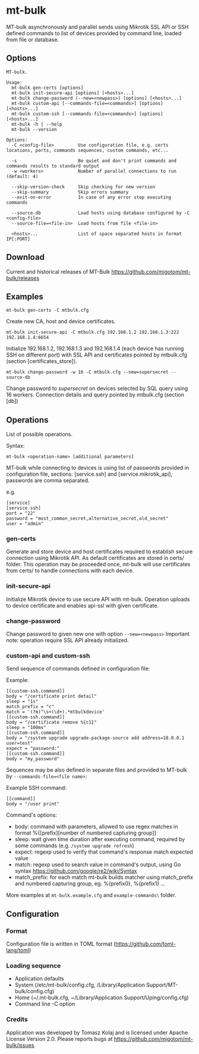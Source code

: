 # mt-bulk

MT-bulk asynchronously and parallel sends using Mikrotik SSL API or SSH defined commands to list of devices provided by command line, loaded from file or database.

## Options

```
MT-bulk.

Usage:
  mt-bulk gen-certs [options]
  mt-bulk init-secure-api [options] [<hosts>...]
  mt-bulk change-password (--new=<newpass>) [options] [<hosts>...]  
  mt-bulk custom-api [--commands-file=<commands>] [options] [<hosts>...]  
  mt-bulk custom-ssh [--commands-file=<commands>] [options] [<hosts>...]  
  mt-bulk -h | --help
  mt-bulk --version

Options:
  -C <config-file>         Use configuration file, e.g. certs locations, ports, commands sequences, custom commands, etc...

  -s                       Be quiet and don't print commands and commands results to standard output
  -w <workers>             Number of parallel connections to run (default: 4)

  --skip-version-check     Skip checking for new version
  --skip-summary           Skip errors summary
  --exit-on-error          In case of any error stop executing commands

  --source-db              Load hosts using database configured by -C <config-file>
  --source-file=<file-in>  Load hosts from file <file-in>

  <hosts>...               List of space separated hosts in format IP[:PORT]
```

## Download

Current and historical releases of MT-Bulk https://github.com/migotom/mt-bulk/releases

## Examples

```
mt-bulk gen-certs -C mtbulk.cfg
```
Create new CA, host and device certificates.

```
mt-bulk init-secure-api -C mtbulk.cfg 192.168.1.2 192.168.1.3:222 192.168.1.4:6654
```
Initialize 192.168.1.2, 192.168.1.3 and 192.168.1.4 (each device has running SSH on different port) with SSL API and certificates pointed by mtbulk.cfg (section [certificates_store]).

```
mt-bulk change-password -w 16 -C mtbulk.cfg --new=supersecret --source-db
```
Change password to *supersecret* on devices selected by SQL query using 16 workers. Connection details and query pointed by mtbulk.cfg (section [db])


## Operations

List of possible operations.

Syntax:
```
mt-bulk <operation-name> [additional parameters]
```

MT-bulk while connecting to devices is using list of passwords provided in configuration file, sections: [service.ssh] and [service.mikrotik_api], passwords are comma separated.

e.g.
```
[service]
[service.ssh]
port = "22"
password = "most_common_secret,alternative_secret,old_secret"
user = "admin"
```

### gen-certs

Generate and store device and host certificates required to establish secure connection using Mikrotik API. As default certificates are stored in certs/ folder. 
This operation may be proceeded once, mt-bulk will use certificates from certs/ to handle connections with each device.

### init-secure-api

Initialize Mikrotik device to use secure API with mt-bulk. Operation uploads to device certificate and enables api-ssl with given certificate.

### change-password

Change password to given new one with option `--new=<newpass>`
Important note: operation require SSL API already initialized.

### custom-api and custom-ssh

Send sequence of commands defined in configuration file:

Example:
```
[[custom-ssh.command]]
body = "/certificate print detail"
sleep = "1s"
match_prefix = "c"
match = '(?m)^\s+(\d+).*mtbulkdevice'
[[custom-ssh.command]]
body = "/certificate remove %{c1}"
sleep = "100ms"
[[custom-ssh.command]]
body = "/system upgrade upgrade-package-source add address=10.0.0.1 user=test"
expect = "password:"
[[custom-ssh.command]]
body = "my_password"
```

Sequences may be also defined in separate files and provided to MT-bulk by `--commands-file=<file name>`:

Example SSH command:
```
[[command]]
body = "/user print"
```

Command's options:
- body: command with parameters, allowed to use regex matches in format %{[prefix][number of numbered capturing group]}
- sleep: wait given time duration after executing command, required by some commands (e.g. `/system upgrade refresh`)
- expect: regexp used to verify that command's response match expected value
- match: regexp used to search value in command's output, using Go syntax https://github.com/google/re2/wiki/Syntax 
- match_prefix: for each match mt-bulk builds matcher using match_prefix and numbered capturing group, eg. %{prefix0}, %{prefix1} ...

More examples at `mt-bulk.example.cfg` and `example-commands\` folder.

## Configuration

### Format

Configuration file is written in TOML format (https://github.com/toml-lang/toml)

### Loading sequence 

- Application defaults
- System (/etc/mt-bulk/config.cfg, /Library/Application Support/MT-bulk/config.cfg)
- Home (~/.mt-bulk.cfg, ~/Library/Application Support/Uping/config.cfg)
- Command line -C option

### Credits

Application was developed by Tomasz Kolaj and is licensed under Apache License Version 2.0.
Please reports bugs at https://github.com/migotom/mt-bulk/issues.
